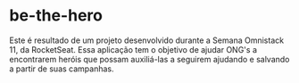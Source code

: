 # be-the-hero

Este é resultado de um projeto desenvolvido durante a Semana Omnistack 11, da RocketSeat. Essa aplicação tem o objetivo de ajudar ONG's a encontrarem heróis que possam auxiliá-las a seguirem ajudando e salvando a partir de suas campanhas.
